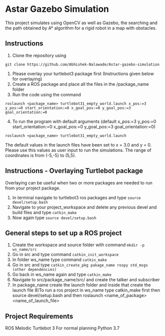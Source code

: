 # Astar Gazebo Simulation 
This project simulates using OpenCV as well as Gazebo, the searching and the path obtained by A* algorithm for a rigid robot in a map with obstacles.


## Instructions
1) Clone the repository using
```
git clone https://github.com/Abhishek-Nalawade/Astar-gazebo-simulation
```
1) Please overlay your turtlebot3 package first (Instructions given below for overlaying)
2) Create a ROS package and place all the files in the /package_name folder
3) Run the code using the command
```
roslaunch <package_name> turtlebot31_empty_world.launch x_pos:=3 y_pos:=0 start_orientation:=0 x_goal_pos:=0 y_goal_pos:=3 goal_orientation:=0
```
4) To run the program with default arguments (default x_pos:=3 y_pos:=0 start_orientation:=0 x_goal_pos:=0 y_goal_pos:=3 goal_orientation:=0)
```
roslaunch <package_name> turtlebot31_empty_world.launch
```


The default values in the launch files have been set to x = 3.0 and y = 0. Please use this values as user input to run the simulations.
The range of coordinates is from (-5,-5) to (5,5).

## Instructions - Overlaying Turtlebot package
Overlaying can be useful when two or more packages are needed to run from your project package.
1) In terminal navigate to turtlebot3 ros packages and type ```source devel/setup.bash```
2) Navigate to your project_workspace and delete any previous devel and build files and type ```catkin_make```
3) Now again type ```source devel/setup.bash```

## General steps to set up a ROS project
1) Create the workspace and source folder with command ```mkdir -p ws_name/src```
2) Go in src and type command ```catkin_init_workspace```
3) In folder ws_name type command ```catkin_make```
4) Go in src and type ```catkin_create_pkg pakage_name rospy std_msgs (other dependencies)```
5) Go back in ws_name again and type ```catkin_make```
6) Navigate to src/package_name/src/ and create the talker and subscriber
7) In package_name create the launch folder and inside that create the launch file
8)To run a ros project in ws_name type catkin_make first then source devel/setup.bash and then roslaunch <name_of_package> <name_of_launch_file>

## Project Requirements
ROS Melodic
Turtlebot 3 
For normal planning
Python 3.7
